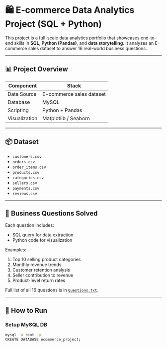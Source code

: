 # 🛍️ E-commerce Data Analytics Project (SQL + Python)

This project is a full-scale data analytics portfolio that showcases end-to-end skills in **SQL**, **Python (Pandas)**, and **data storytelling**. It analyzes an E-commerce sales dataset to answer 16 real-world business questions.

---

## 📊 Project Overview

| Component        | Stack                        |
|------------------|------------------------------|
| Data Source      | E-commerce sales dataset     |
| Database         | MySQL                        |
| Scripting        | Python + Pandas              |
| Visualization    | Matplotlib / Seaborn         |

---

## 📦 Dataset

- `customers.csv`
- `orders.csv`
- `order_items.csv`
- `products.csv`
- `categories.csv`
- `sellers.csv`
- `payments.csv`
- `reviews.csv`

---

## 📌 Business Questions Solved

Each question includes:
- SQL query for data extraction
- Python code for visualization

Examples:
1. Top 10 selling product categories
2. Monthly revenue trends
3. Customer retention analysis
4. Seller contribution to revenue
5. Product-level return rates

Full list of all 16 questions is in [`Questions.txt`](https://github.com/Ayushi0214/SQL-Python-Ecommerce-Project/blob/main/Questions.txt).

---

## 🔧 How to Run

### Setup MySQL DB
```bash
mysql -u root -p
CREATE DATABASE ecommerce_project;
